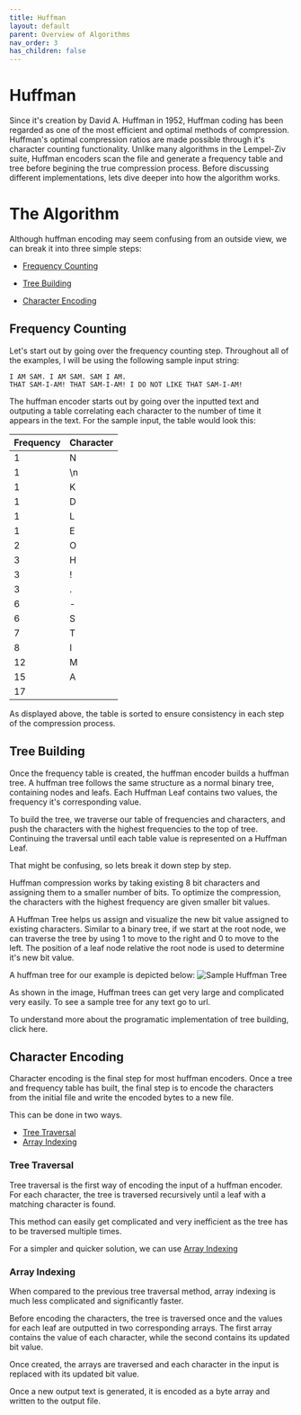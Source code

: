 ```yaml
---
title: Huffman
layout: default
parent: Overview of Algorithms
nav_order: 3
has_children: false
---
```


# Huffman

Since it's creation by David A. Huffman in 1952, Huffman coding has been regarded as one of the most efficient and optimal methods of compression. Huffman's optimal compression ratios are made possible through it's character counting functionality. Unlike many algorithms in the Lempel-Ziv suite, Huffman encoders scan the file and generate a frequency table and tree before begining the true compression process. Before discussing different implementations, lets dive deeper into how the algorithm works.

# The Algorithm

Although huffman encoding may seem confusing from an outside view, we can break it into three simple steps:

- [Frequency Counting](#Frequency-Counting)

- [Tree Building](#Tree-Building)

- [Character Encoding](#Character-Encoding)

## Frequency Counting

Let's start out by going over the frequency counting step. Throughout all of the examples, I will be using the following sample input string:

```
I AM SAM. I AM SAM. SAM I AM.
THAT SAM-I-AM! THAT SAM-I-AM! I DO NOT LIKE THAT SAM-I-AM!
```

The huffman encoder starts out by going over the inputted text and outputing a table correlating each character to the number of time it appears in the text. For the sample input, the table would look this:

| Frequency | Character |
| --------- | --------- |
| 1         | N         |
| 1         | \n        |
| 1         | K         |
| 1         | D         |
| 1         | L         |
| 1         | E         |
| 2         | O         |
| 3         | H         |
| 3         | !         |
| 3         | .         |
| 6         | -         |
| 6         | S         |
| 7         | T         |
| 8         | I         |
| 12        | M         |
| 15        | A         |
| 17        |           |

As displayed above, the table is sorted to ensure consistency in each step of the compression process.

## Tree Building

Once the frequency table is created, the huffman encoder builds a huffman tree. A huffman tree follows the same structure as a normal binary tree, containing nodes and leafs. Each Huffman Leaf contains two values, the frequency it's corresponding value.

To build the tree, we traverse our table of frequencies and characters, and push the characters with the highest frequencies to the top of tree. Continuing the traversal until each table value is represented on a Huffman Leaf.

That might be confusing, so lets break it down step by step.

Huffman compression works by taking existing 8 bit characters and assigning them to a smaller number of bits. To optimize the compression, the characters with the highest frequency are given smaller bit values.

A Huffman Tree helps us assign and visualize the new bit value assigned to existing characters. Similar to a binary tree, if we start at the root node, we can traverse the tree by using 1 to move to the right and 0 to move to the left. The position of a leaf node relative the root node is used to determine it's new bit value.

A huffman tree for our example is depicted below:
![Sample Huffman Tree](https://i.ibb.co/jyPPwnw/Screen-Shot-2020-08-31-at-10-34-00-AM.png)

As shown in the image, Huffman trees can get very large and complicated very easily. To see a sample tree for any text go to url.

To understand more about the programatic implementation of tree building, click here.

## Character Encoding

Character encoding is the final step for most huffman encoders. Once a tree and frequency table has built, the final step is to encode the characters from the initial file and write the encoded bytes to a new file.

This can be done in two ways.

- [Tree Traversal](#Tree-Traversal)
- [Array Indexing](#Array-Indexing)

### Tree Traversal

Tree traversal is the first way of encoding the input of a huffman encoder. For each character, the tree is traversed recursively until a leaf with a matching character is found.

This method can easily get complicated and very inefficient as the tree has to be traversed multiple times.

For a simpler and quicker solution, we can use [Array Indexing](#Array-Indexing)

### Array Indexing

When compared to the previous tree traversal method, array indexing is much less complicated and significantly faster.

Before encoding the characters, the tree is traversed once and the values for each leaf are outputted in two corresponding arrays. The first array contains the value of each character, while the second contains its updated bit value.

Once created, the arrays are traversed and each character in the input is replaced with its updated bit value.

Once a new output text is generated, it is encoded as a byte array and written to the output file.
